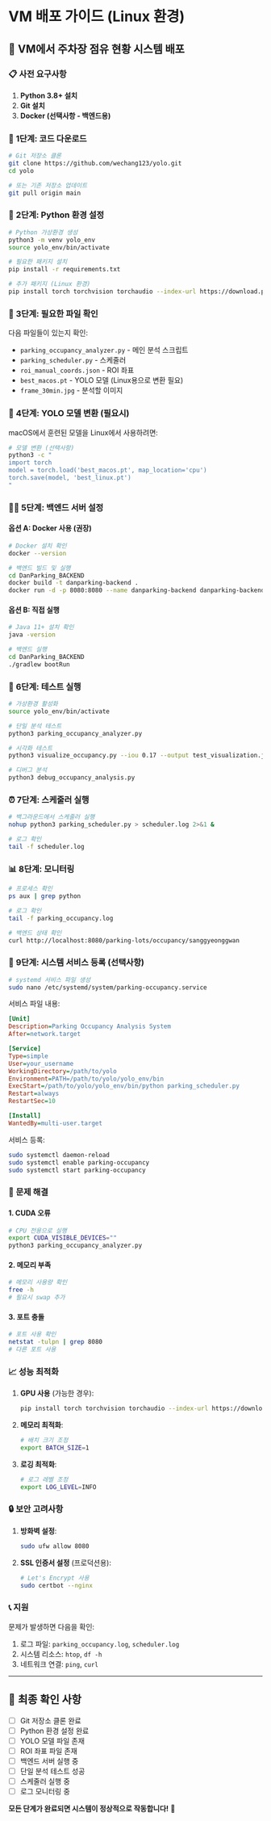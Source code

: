 # VM 배포 가이드 (Linux 환경)

## 🚀 **VM에서 주차장 점유 현황 시스템 배포**

### 📋 **사전 요구사항**

1. **Python 3.8+ 설치**
2. **Git 설치**
3. **Docker (선택사항 - 백엔드용)**

### 🔧 **1단계: 코드 다운로드**

```bash
# Git 저장소 클론
git clone https://github.com/wechang123/yolo.git
cd yolo

# 또는 기존 저장소 업데이트
git pull origin main
```

### 🐍 **2단계: Python 환경 설정**

```bash
# Python 가상환경 생성
python3 -m venv yolo_env
source yolo_env/bin/activate

# 필요한 패키지 설치
pip install -r requirements.txt

# 추가 패키지 (Linux 환경)
pip install torch torchvision torchaudio --index-url https://download.pytorch.org/whl/cpu
```

### 📁 **3단계: 필요한 파일 확인**

다음 파일들이 있는지 확인:
- `parking_occupancy_analyzer.py` - 메인 분석 스크립트
- `parking_scheduler.py` - 스케줄러
- `roi_manual_coords.json` - ROI 좌표
- `best_macos.pt` - YOLO 모델 (Linux용으로 변환 필요)
- `frame_30min.jpg` - 분석할 이미지

### 🔄 **4단계: YOLO 모델 변환 (필요시)**

macOS에서 훈련된 모델을 Linux에서 사용하려면:

```bash
# 모델 변환 (선택사항)
python3 -c "
import torch
model = torch.load('best_macos.pt', map_location='cpu')
torch.save(model, 'best_linux.pt')
"
```

### 🏃‍♂️ **5단계: 백엔드 서버 설정**

#### 옵션 A: Docker 사용 (권장)

```bash
# Docker 설치 확인
docker --version

# 백엔드 빌드 및 실행
cd DanParking_BACKEND
docker build -t danparking-backend .
docker run -d -p 8080:8080 --name danparking-backend danparking-backend
```

#### 옵션 B: 직접 실행

```bash
# Java 11+ 설치 확인
java -version

# 백엔드 실행
cd DanParking_BACKEND
./gradlew bootRun
```

### 🧪 **6단계: 테스트 실행**

```bash
# 가상환경 활성화
source yolo_env/bin/activate

# 단일 분석 테스트
python3 parking_occupancy_analyzer.py

# 시각화 테스트
python3 visualize_occupancy.py --iou 0.17 --output test_visualization.jpg

# 디버그 분석
python3 debug_occupancy_analysis.py
```

### ⏰ **7단계: 스케줄러 실행**

```bash
# 백그라운드에서 스케줄러 실행
nohup python3 parking_scheduler.py > scheduler.log 2>&1 &

# 로그 확인
tail -f scheduler.log
```

### 📊 **8단계: 모니터링**

```bash
# 프로세스 확인
ps aux | grep python

# 로그 확인
tail -f parking_occupancy.log

# 백엔드 상태 확인
curl http://localhost:8080/parking-lots/occupancy/sanggyeonggwan
```

### 🔧 **9단계: 시스템 서비스 등록 (선택사항)**

```bash
# systemd 서비스 파일 생성
sudo nano /etc/systemd/system/parking-occupancy.service
```

서비스 파일 내용:
```ini
[Unit]
Description=Parking Occupancy Analysis System
After=network.target

[Service]
Type=simple
User=your_username
WorkingDirectory=/path/to/yolo
Environment=PATH=/path/to/yolo/yolo_env/bin
ExecStart=/path/to/yolo/yolo_env/bin/python parking_scheduler.py
Restart=always
RestartSec=10

[Install]
WantedBy=multi-user.target
```

서비스 등록:
```bash
sudo systemctl daemon-reload
sudo systemctl enable parking-occupancy
sudo systemctl start parking-occupancy
```

### 🐛 **문제 해결**

#### 1. **CUDA 오류**
```bash
# CPU 전용으로 실행
export CUDA_VISIBLE_DEVICES=""
python3 parking_occupancy_analyzer.py
```

#### 2. **메모리 부족**
```bash
# 메모리 사용량 확인
free -h
# 필요시 swap 추가
```

#### 3. **포트 충돌**
```bash
# 포트 사용 확인
netstat -tulpn | grep 8080
# 다른 포트 사용
```

### 📈 **성능 최적화**

1. **GPU 사용** (가능한 경우):
   ```bash
   pip install torch torchvision torchaudio --index-url https://download.pytorch.org/whl/cu118
   ```

2. **메모리 최적화**:
   ```bash
   # 배치 크기 조정
   export BATCH_SIZE=1
   ```

3. **로깅 최적화**:
   ```bash
   # 로그 레벨 조정
   export LOG_LEVEL=INFO
   ```

### 🔒 **보안 고려사항**

1. **방화벽 설정**:
   ```bash
   sudo ufw allow 8080
   ```

2. **SSL 인증서 설정** (프로덕션용):
   ```bash
   # Let's Encrypt 사용
   sudo certbot --nginx
   ```

### 📞 **지원**

문제가 발생하면 다음을 확인:
1. 로그 파일: `parking_occupancy.log`, `scheduler.log`
2. 시스템 리소스: `htop`, `df -h`
3. 네트워크 연결: `ping`, `curl`

---

## 🎯 **최종 확인 사항**

- [ ] Git 저장소 클론 완료
- [ ] Python 환경 설정 완료
- [ ] YOLO 모델 파일 존재
- [ ] ROI 좌표 파일 존재
- [ ] 백엔드 서버 실행 중
- [ ] 단일 분석 테스트 성공
- [ ] 스케줄러 실행 중
- [ ] 로그 모니터링 중

**모든 단계가 완료되면 시스템이 정상적으로 작동합니다!** 🚀
